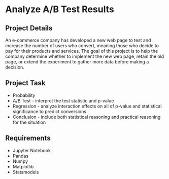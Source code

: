 # Analyze A/B Test Results
## Project Details
An e-commerce company has developed a new web page to test and increase the number of users who convert, meaning those who decide to pay for their products and services.
The goal of this project is to help the company determine whether to implement the new web page, retain the old page, or extend the experiment to gather more data before making a decision.
## Project Task
* Probability
* A/B Test - interpret the test statistic and p-value
* Regression - analyze interaction effects on all of p-value and statistical significance to predict conversions
* Conclusion - include both statistical reasoning and practical reasoning for the situation
## Requirements
* Jupyter Notebook
* Pandas
* Numpy
* Matplotlib
* Statsmodels
